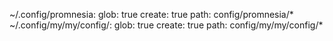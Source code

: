 ~/.config/promnesia: 
  glob: true
  create: true
  path: config/promnesia/*
~/.config/my/my/config/: 
  glob: true
  create: true
  path: config/my/my/config/*
